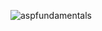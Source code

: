 ![aspfundamentals](https://github.com/user-attachments/assets/7995dbc9-b485-4f7d-8984-b964343b53e6)
